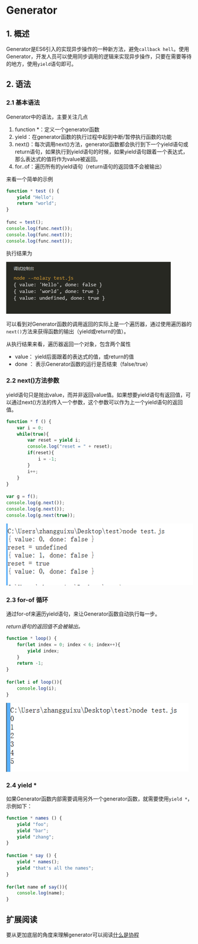 # Generator

## 1. 概述

Generator是ES6引入的实现异步操作的一种新方法，避免`callback hell`。使用Generator，开发人员可以使用同步调用的逻辑来实现异步操作，只要在需要等待的地方，使用`yield`语句即可。

## 2. 语法

### 2.1 基本语法

Generator中的语法，主要关注几点

1. function *：定义一个generator函数
2. yield：在generator函数的执行过程中起到中断/暂停执行函数的功能
3. next()：每次调用next()方法，generator函数都会执行到下一个yield语句或return语句，如果执行到yield语句的时候，如果yield语句跟着一个表达式，那么表达式的值将作为value被返回。
4. for..of：遍历所有的yield语句（return语句的返回值不会被输出）

来看一个简单的示例

```javascript
function * test () {
    yield "Hello";
    return "world";
}

func = test();
console.log(func.next()); 
console.log(func.next());
console.log(func.next());
```

执行结果为

![generator-01.png](../../images/generator-01.png)

可以看到对Generator函数的调用返回的实际上是一个遍历器，通过使用遍历器的`next()`方法来获得函数的输出（yield或return的值）。

从执行结果来看，遍历器返回一个对象，包含两个属性

* value： yield后面跟着的表达式的值，或return的值
* done ： 表示Generator函数的运行是否结束（false/true）

### 2.2 next()方法参数

yield语句只是抛出value，而并非返回value值。如果想要yield语句有返回值，可以通过next()方法的传入一个参数，这个参数可以作为上一个yield语句的返回值。

```javascript
function * f () {
    var i = 0;
    while(true){
        var reset = yield i;
        console.log("reset = " + reset);
        if(reset){
            i = -1; 
        }
        i++;
    }
}

var g = f();
console.log(g.next()); 
console.log(g.next());
console.log(g.next(true));
```

![generator-next.png](../../images/generator-next.png)

### 2.3 for-of 循环

通过for-of来遍历yield语句，来让Generator函数自动执行每一步。

*return语句的返回值不会被输出。*

```javascript
function * loop() {
    for(let index = 0; index < 6; index++){
        yield index;
    }
    return -1;
}

for(let i of loop()){
    console.log(i);
}
```

![generator-for-of.png](../../images/generator-for-of.png)

### 2.4 yield *

如果Generator函数内部需要调用另外一个generator函数，就需要使用`yield *`，示例如下：

```javascript
function * names () {
    yield "foo";
    yield "bar";
    yield "zhang";
}

function * say () {
    yield * names();
    yield "that's all the names";
}

for(let name of say()){
    console.log(name);
}
```

## 扩展阅读

要从更加底层的角度来理解generator可以阅读[什么是协程](../aio/coroutine.md)